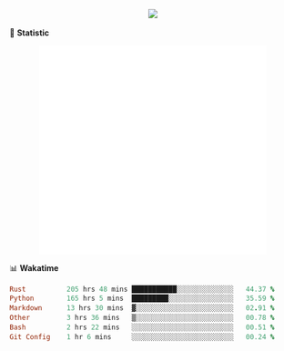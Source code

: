<!-- https://github.com/DenverCoder1/readme-typing-svg -->
<p align="center">
<img src="https://readme-typing-svg.demolab.com?font=Orbitron&size=25&pause=1000&center=true&vCenter=true&random=false&width=600&lines=Welcome+to+my+GitHub+profile+page!" />


🌟 **Statistic**

<p align="center">
  <img width="400" align="top" src="https://github.com/fllesser/fllesser/blob/main/left.svg" />
  <img width="400" align="top" src="https://github.com/fllesser/fllesser/blob/main/right.svg" />
</p>


📊 **Wakatime**

<!--START_SECTION:waka-->

```ruby
Rust          205 hrs 48 mins ███████████░░░░░░░░░░░░░░   44.37 %
Python        165 hrs 5 mins  █████████░░░░░░░░░░░░░░░░   35.59 %
Markdown      13 hrs 30 mins  ▓░░░░░░░░░░░░░░░░░░░░░░░░   02.91 %
Other         3 hrs 36 mins   ▒░░░░░░░░░░░░░░░░░░░░░░░░   00.78 %
Bash          2 hrs 22 mins   ░░░░░░░░░░░░░░░░░░░░░░░░░   00.51 %
Git Config    1 hr 6 mins     ░░░░░░░░░░░░░░░░░░░░░░░░░   00.24 %
```

<!--END_SECTION:waka-->


